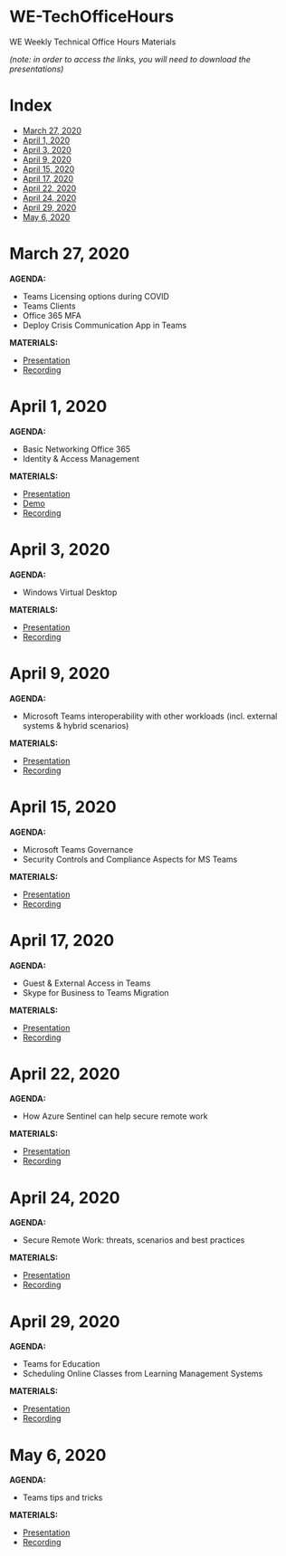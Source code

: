 # WE-TechOfficeHours
WE Weekly Technical Office Hours Materials

*(note: in order to access the links, you will need to download the presentations)*

# Index
* [March 27, 2020](#march-27-2020)
* [April 1, 2020](#april-1-2020)
* [April 3, 2020](#april-3-2020)
* [April 9, 2020](#april-9-2020)
* [April 15, 2020](#april-15-2020)
* [April 17, 2020](#april-17-2020)
* [April 22, 2020](#april-22-2020)
* [April 24, 2020](#april-24-2020)
* [April 29, 2020](#april-29-2020)
* [May 6, 2020](#may-6-2020)

# March 27, 2020
**AGENDA:**
* Teams Licensing options during COVID
* Teams Clients
* Office 365 MFA
* Deploy Crisis Communication App in Teams

**MATERIALS:**
* [Presentation](materials/March-27.pdf)
* [Recording](https://aka.ms/WE-TechOfficeHours/2703)


# April 1, 2020
**AGENDA:**
* Basic Networking Office 365
* Identity & Access Management 

**MATERIALS:**
* [Presentation](materials/April-1.pdf)
* [Demo](materials/April-1-Demo.xslx)
* [Recording](https://aka.ms/WE-TechOfficeHours/0104)


# April 3, 2020
**AGENDA:**
* Windows Virtual Desktop 

**MATERIALS:**
* [Presentation](materials/April-3.pdf)
* [Recording](https://aka.ms/WE-TechOfficeHours/0304)


# April 9, 2020
**AGENDA:**
* Microsoft Teams interoperability with other workloads (incl. external systems & hybrid scenarios) 

**MATERIALS:**
* [Presentation](materials/April-9.pdf)
* [Recording](https://aka.ms/WE-TechOfficeHours/0904)


# April 15, 2020
**AGENDA:**
* Microsoft Teams Governance
* Security Controls and Compliance Aspects for MS Teams 

**MATERIALS:**
* [Presentation](materials/April-15.pdf)
* [Recording](https://aka.ms/WE-TechOfficeHours/1504)


# April 17, 2020
**AGENDA:**
* Guest & External Access in Teams
* Skype for Business to Teams Migration

**MATERIALS:**
* [Presentation](materials/April-17.pdf)
* [Recording](https://aka.ms/WE-TechOfficeHours/1704)


# April 22, 2020
**AGENDA:**
* How Azure Sentinel can help secure remote work

**MATERIALS:**
* [Presentation](materials/April-22.pdf)
* [Recording](https://aka.ms/WE-TechOfficeHours/2204)


# April 24, 2020
**AGENDA:**
* Secure Remote Work: threats, scenarios and best practices

**MATERIALS:**
* [Presentation](materials/April-24.pdf)
* [Recording](https://aka.ms/WE-TechOfficeHours/2404)


# April 29, 2020
**AGENDA:**
* Teams for Education
* Scheduling Online Classes from Learning Management Systems

**MATERIALS:**
* [Presentation](materials/April-29.pdf)
* [Recording](https://aka.ms/WE-TechOfficeHours/2904)


# May 6, 2020
**AGENDA:**
* Teams tips and tricks

**MATERIALS:**
* [Presentation](materials/May-6.pdf)
* [Recording](https://aka.ms/WE-TechOfficeHours/0605)

